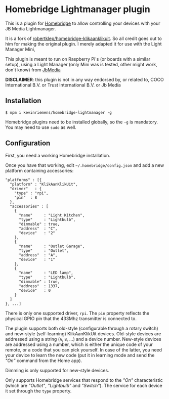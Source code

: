 # Homebridge Lightmanager plugin

This is a plugin for [Homebridge](https://github.com/nfarina/homebridge) to allow controlling your devices with your JB Media Lightmanager. 

It is a fork of [robertklep/homebridge-klikaanklikuit](https://github.com/robertklep/homebridge-klikaanklikuit). So all credit goes out to him for making the original plugin. I merely adapted it for use with the Light Manager Mini,

This plugin is meant to run on Raspberry Pi's (or boards with a similar setup), using a Light Manager (only Mini was is tested, other might work, don't know) from [JbMedia](http://cms.jbmedia.de/index.php?option=com_content&task=view&id=114&Itemid=74)

**DISCLAIMER**: this plugin is not in any way endorsed by, or related to, COCO International B.V. or Trust International B.V. or Jb Media

## Installation

```
$ npm i kevinriemens/homebridge-lightmanager -g
```

Homebridge plugins need to be installed globally, so the `-g` is mandatory. You may need to use `sudo` as well.

## Configuration

First, you need a working Homebridge installation.

Once you have that working, edit `~/.homebridge/config.json` and add a new platform containing accessories:

```
"platforms" : [{
  "platform" : "KlikAanKlikUit",
  "driver"   : {
    "type" : "rpi",
    "pin"  : 8
  },
  "accessories" : [
    {
      "name"     : "Light Kitchen",
      "type"     : "Lightbulb",
      "dimmable" : true,
      "address"  : "C",
      "device"   : "2"
    },
    {
      "name"     : "Outlet Garage",
      "type"     : "Outlet",
      "address"  : "A",
      "device"   : "1"
    },
    {
      "name"     : "LED lamp",
      "type"     : "Lightbulb",
      "dimmable" : true,
      "address"  : 1337,
      "device"   : 0
    }
  ]
}, ...]
```

There is only one supported driver, `rpi`. The `pin` property reflects the physical GPIO pin that the 433Mhz transmitter is connected to.

The plugin supports both old-style (configurable through a rotary switch) and new-style (self-learning) KlikAanKlikUit devices. Old-style devices are addressed using a string (`A`, `B`, ...) and a device number. New-style devices are addressed using a number, which is either the unique code of your remote, or a code that you can pick yourself. In case of the latter, you need your device to learn the new code (put it in learning mode and send the _"On"_ command from the Home app).

Dimming is only supported for new-style devices.

Only supports Homebridge services that respond to the _"On"_ characteristic (which are _"Outlet"_, _"Lightbulb"_ and _"Switch"_). The service for each device it set through the `type` property.
